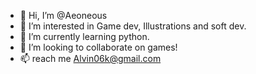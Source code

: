 - 👋 Hi, I’m @Aeoneous
- 👀 I’m interested in Game dev, Illustrations and soft dev.
- 🌱 I’m currently learning python.
- 💞️ I’m looking to collaborate on games!
- 📫 reach me Alvin06k@gmail.com

<!---
Aeoneous/Aeoneous is a ✨ special ✨ repository because its `README.md` (this file) appears on your GitHub profile.
You can click the Preview link to take a look at your changes.
--->
